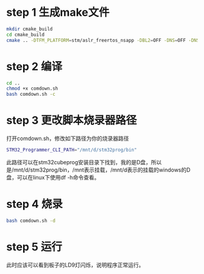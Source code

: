 # step 1 生成make文件
```bash
mkdir cmake_build
cd cmake_build
cmake .. -DTFM_PLATFORM=stm/aslr_freertos_nsapp -DBL2=OFF -DNS=OFF -DNS_APP=ON
```
# step 2 编译
```bash
cd ..
chmod +x comdown.sh
bash comdown.sh -c
```
# step 3 更改脚本烧录器路径
打开comdown.sh，修改如下路径为你的烧录器路径
```bash
STM32_Programmer_CLI_PATH="/mnt/d/stm32prog/bin"
```
此路径可以在stm32cubeprog安装目录下找到，我的是D盘，所以是/mnt/d/stm32prog/bin，/mnt表示挂载，/mnt/d表示的挂载的windows的D盘，可以在linux下使用df -h命令查看。
# step 4 烧录
```bash
bash comdown.sh -d
```
# step 5 运行
此时应该可以看到板子的LD9灯闪烁，说明程序正常运行。